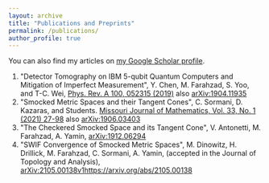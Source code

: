 ```yaml
---
layout: archive
title: "Publications and Preprints"
permalink: /publications/
author_profile: true
---
```


<!---{% if site.author.googlescholar %}
  <div class="wordwrap">You can also find my articles on <a href="{{site.author.googlescholar}}">my Google Scholar profile</a>.</div>
{% endif %}

{% include base_path %}

{% for post in site.publications reversed %}
  {% include archive-single.html %}
{% endfor %}--->

You can also find my articles on [my Google Scholar profile](https://scholar.google.ca/citations?hl=en&user=g5CyVNcAAAAJ). 


1. "Detector Tomography on IBM 5-qubit Quantum Computers and Mitigation of Imperfect Measurement", Y. Chen, M. Farahzad, S. Yoo, and T-C. Wei, [Phys. Rev. A 100, 052315 (2019)](https://journals.aps.org/pra/abstract/10.1103/PhysRevA.100.052315) also [arXiv:1904.11935](https://arxiv.org/abs/1904.11935)
2. "Smocked Metric Spaces and their Tangent Cones", C. Sormani, D. Kazaras, and Students. [Missouri
Journal of Mathematics, Vol. 33, No. 1 (2021) 27-98](https://projecteuclid.org/journals/missouri-journal-of-mathematical-sciences/volume-33/issue-1/Smocked-Metric-Spaces-and-Their-Tangent-Cones/10.35834/2021/3301027.full) also [arXiv:1906.03403](https://arxiv.org/abs/1906.03403)
3. "The Checkered Smocked Space and its Tangent Cone", V. Antonetti, M. Farahzad, A. Yamin,
[arXiv:1912.06294](https://arxiv.org/abs/1912.06294)
4. "SWIF Convergence of Smocked Metric Spaces", M. Dinowitz, H. Drillick, M. Farahzad, C. Sormani,
A. Yamin, (accepted in the Journal of Topology and Analysis), [arXiv:2105.00138v1](https://arxiv.org/abs/2105.00138)https://arxiv.org/abs/2105.00138
